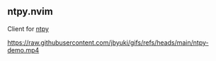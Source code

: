 ntpy.nvim
---------

Client for [ntpy](https://github.com/jbyuki/ntpy)

https://raw.githubusercontent.com/jbyuki/gifs/refs/heads/main/ntpy-demo.mp4
